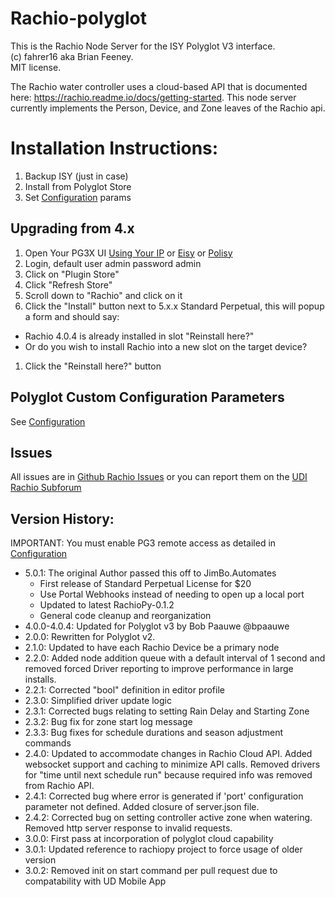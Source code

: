# Rachio-polyglot
This is the Rachio Node Server for the ISY Polyglot V3 interface.  
(c) fahrer16 aka Brian Feeney.  
MIT license. 

The Rachio water controller uses a cloud-based API that is documented here: https://rachio.readme.io/docs/getting-started.
This node server currently implements the Person, Device, and Zone leaves of the Rachio api.


# Installation Instructions:
1. Backup ISY (just in case)
1. Install from Polyglot Store
1. Set [Configuration](POLYGLOT_CONFIG.md) params

## Upgrading from 4.x

1. Open Your PG3X UI [Using Your IP](https://xxx.xxx.xxx.xxx:3000) or [Eisy](https://eisy.local:3000/) or [Polisy](https://polisy.local:3000/)
1. Login, default user admin password admin
1. Click on "Plugin Store"
1. Click "Refresh Store"
1. Scroll down to "Rachio" and click on it
1. Click the "Install" button next to 5.x.x Standard Perpetual, this will popup a form and should say:
  * Rachio 4.0.4 is already installed in slot <n>		"Reinstall here?"
  * Or do you wish to install Rachio into a new slot on the target device?
1. Click the "Reinstall here?" button

## Polyglot Custom Configuration Parameters
See [Configuration](POLYGLOT_CONFIG.md)

## Issues

All issues are in [Github Rachio Issues](https://github.com/UniversalDevicesInc-PG3/udi-rachio-poly/issues) or you can report them on the [UDI Rachio Subforum](https://forum.universal-devices.com/forum/354-rachio/)

## Version History:
IMPORTANT: You must enable PG3 remote access as detailed in [Configuration](POLYGLOT_CONFIG.md)
* 5.0.1: The original Author passed this off to JimBo.Automates
  * First release of Standard Perpetual License for $20
  * Use Portal Webhooks instead of needing to open up a local port
  * Updated to latest RachioPy-0.1.2
  * General code cleanup and reorganization
* 4.0.0-4.0.4: Updated for Polyglot v3 by Bob Paauwe @bpaauwe
* 2.0.0: Rewritten for Polyglot v2.
* 2.1.0: Updated to have each Rachio Device be a primary node
* 2.2.0: Added node addition queue with a default interval of 1 second and removed forced Driver reporting to improve performance in large installs.
* 2.2.1: Corrected "bool" definition in editor profile
* 2.3.0: Simplified driver update logic
* 2.3.1: Corrected bugs relating to setting Rain Delay and Starting Zone
* 2.3.2: Bug fix for zone start log message
* 2.3.3: Bug fixes for schedule durations and season adjustment commands
* 2.4.0: Updated to accommodate changes in Rachio Cloud API.  Added websocket support and caching to minimize API calls.  Removed drivers for "time until next schedule run" because required info was removed from Rachio API.
* 2.4.1: Corrected bug where error is generated if 'port' configuration parameter not defined.  Added closure of server.json file.
* 2.4.2: Corrected bug on setting controller active zone when watering.  Removed http server response to invalid requests.
* 3.0.0: First pass at incorporation of polyglot cloud capability
* 3.0.1: Updated reference to rachiopy project to force usage of older version
* 3.0.2: Removed init on start command per pull request due to compatability with UD Mobile App
